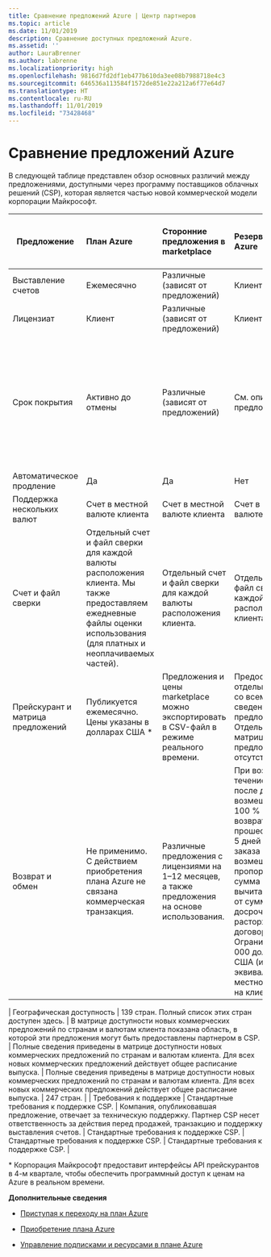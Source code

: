 ```yaml
---
title: Сравнение предложений Azure | Центр партнеров
ms.topic: article
ms.date: 11/01/2019
description: Сравнение доступных предложений Azure.
ms.assetid: ''
author: LauraBrenner
ms.author: labrenne
ms.localizationpriority: high
ms.openlocfilehash: 9816d7fd2df1eb477b610da3ee08b7988718e4c3
ms.sourcegitcommit: 646536a113584f1572de851e22a212a6f77e64d7
ms.translationtype: HT
ms.contentlocale: ru-RU
ms.lasthandoff: 11/01/2019
ms.locfileid: "73428468"
---
```

# <a name="compare-azure-offers"></a>Сравнение предложений Azure

В следующей таблице представлен обзор основных различий между предложениями, доступными через программу поставщиков облачных решений (CSP), которая является частью новой коммерческой модели корпорации Майкрософт.


|**Предложение**| **План Azure**|**Сторонние предложения в marketplace**|**Резервирования Azure**|**Серверные подписки, продаваемые через программу CSP**|**Предложения на основе рабочих мест**|
|-------------------|:------|:-----|:---------|:--------------|:---------|
|Выставление счетов|Ежемесячно|Различные (зависят от предложений)|Клиент|Оплата заранее на весь срок или на 3 года|Ежемесячные или ежегодные|
|Лицензиат|Клиент|Различные (зависят от предложений)|Клиент| Клиент|   Клиент|
|Срок покрытия|Активно до отмены|Различные (зависят от предложений)|См. описание предложения|Для каждого резервирования Azure действует собственный уникальный срок действия.    Для каждой серверной подписки действует собственный уникальный срок действия.|   Дополнительные лицензии на рабочие места будут привязаны к имеющемуся периоду покрытия.|
|Автоматическое продление|Да|Да|Нет| Нет|Да|
|Поддержка нескольких валют|Счет в местной валюте клиента|Счет в местной валюте клиента|Счет в местной валюте клиента|Счет в местной валюте клиента|В местной валюте партнера| 
|Счет и файл сверки|Отдельный счет и файл сверки для каждой валюты расположения клиента.  Мы также предоставляем ежедневные файлы оценки использования (для платных и неоплачиваемых частей). |Отдельный счет и файл сверки для каждой валюты расположения клиента.|Отдельный счет и файл сверки для каждой валюты расположения клиента.|Отдельный счет и файл сверки для каждой валюты расположения клиента.|Все заказы в одном счете и файле сверки|
|Прейскурант и матрица предложений|Публикуется ежемесячно. Цены указаны в долларах США *|Предложения и цены marketplace можно экспортировать в CSV-файл в режиме реального времени.|Предоставляется отдельный файл со всеми ценами и сведениями о предложениях. Отдельный файл матрицы предложений отсутствует.||Предоставляется отдельный файл со всеми ценами и сведениями о предложениях. Отдельный файл матрицы предложений отсутствует.| Предоставляется отдельный файл со всеми ценами и сведениями о предложениях.|Отдельные прейскурант и матрица предложений (2 файла).|
|Возврат и обмен|Не применимо. С действием приобретения плана Azure не связана коммерческая транзакция.|Различные предложения с лицензиями на 1–12 месяцев, а также предложения на основе использования.|При возврате в течение 5 дней после даты заказа возмещается 100 % суммы. При возврате по прошествии более 5 дней после даты заказа возмещается пропорциональная сумма и вычитаются 12 % от суммы за досрочное расторжение договора. Ограничение: 50 000 долларов США (или эквивалент в местной валюте) на клиента в год.|При возврате в течение 60 дней после даты заказа возмещается 100 % суммы, а лицензионные ключи деактивируются. Частичные возвраты не будут приниматься.|   При приостановке или отмене в течение 30 дней возмещается 100 % суммы. При приостановке или отмене по истечении более 30 дней возмещается пропорциональная сумма.|

| Географическая доступность | 139 стран. Полный список этих стран доступен здесь. | В матрице доступности новых коммерческих предложений по странам и валютам клиента показана область, в которой эти предложения могут быть предоставлены партнером в CSP. | Полные сведения приведены в матрице доступности новых коммерческих предложений по странам и валютам клиента. Для всех новых коммерческих предложений действует общее расписание выпуска. | Полные сведения приведены в матрице доступности новых коммерческих предложений по странам и валютам клиента.  Для всех новых коммерческих предложений действует общее расписание выпуска. | 247 стран. | | Требования к поддержке | Стандартные требования к поддержке CSP. | Компания, опубликовавшая предложение, отвечает за техническую поддержку.  Партнер CSP несет ответственность за действия перед продажей, транзакцию и поддержку выставления счетов. | Стандартные требования к поддержке CSP. | Стандартные требования к поддержке CSP. | Стандартные требования к поддержке CSP. |

\* Корпорация Майкрософт предоставит интерфейсы API прейскурантов в 4-м квартале, чтобы обеспечить программный доступ к ценам на Azure в реальном времени.

**Дополнительные сведения**

- [Приступая к переходу на план Azure](azure-plan-get-started.md)

- [Приобретение плана Azure](purchase-azure-plan.md)

- [Управление подписками и ресурсами в плане Azure](azure-plan-manage.md)

